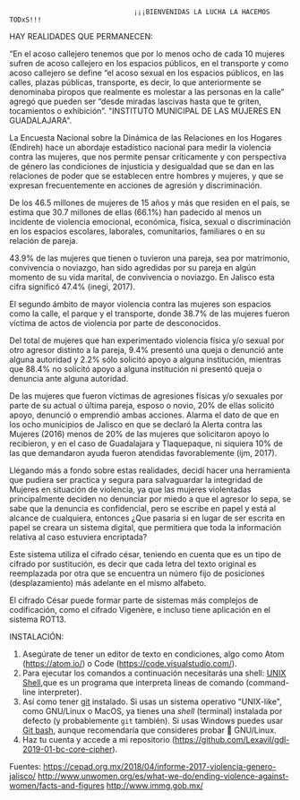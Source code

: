                        
                       
                                   ¡¡¡BIENVENIDAS LA LUCHA LA HACEMOS TODxS!!!

HAY REALIDADES QUE PERMANECEN:

“En el acoso callejero tenemos que por lo menos ocho de cada 10 mujeres sufren de acoso callejero en los espacios públicos, en el transporte y como acoso callejero se define “el acoso sexual en los espacios públicos, en las calles, plazas públicas, transporte, es decir, lo que anteriormente se denominaba piropos que realmente es molestar a las personas en la calle” agregó que pueden ser “desde miradas lascivas hasta que te griten, tocamientos o exhibición”.
"INSTITUTO MUNICIPAL DE LAS MUJERES EN GUADALAJARA".

La Encuesta Nacional sobre la Dinámica de las Relaciones en los Hogares (Endireh) hace un abordaje estadístico nacional para medir la violencia contra las mujeres, que nos permite pensar críticamente y con perspectiva de género las condiciones de injusticia y desigualdad que se dan en las relaciones de poder que se establecen entre hombres y mujeres, y que se expresan frecuentemente en acciones de agresión y discriminación.

De los 46.5 millones de mujeres de 15 años y más que residen en el país, se estima que 30.7 millones de ellas (66.1%) han padecido al menos un incidente de violencia emocional, económica, física, sexual o discriminación en los espacios escolares, laborales, comunitarios, familiares o en su relación de pareja.

43.9% de las mujeres que tienen o tuvieron una pareja, sea por matrimonio, convivencia o noviazgo, han sido agredidas por su pareja en algún momento de su vida marital, de convivencia o noviazgo. En Jalisco esta cifra significó 47.4% (inegi, 2017).

El segundo ámbito de mayor violencia contra las mujeres son espacios como la calle, el parque y el transporte, donde 38.7% de las mujeres fueron víctima de actos de violencia por parte de desconocidos.

Del total de mujeres que han experimentado violencia física y/o sexual por otro agresor distinto a la pareja, 9.4% presentó una queja o denunció ante alguna autoridad y 2.2% sólo solicitó apoyo a alguna institución, mientras que 88.4% no solicitó apoyo a alguna institución ni presentó queja o denuncia ante alguna autoridad.

De las mujeres que fueron víctimas de agresiones físicas y/o sexuales por parte de su actual o última pareja, esposo o novio, 20% de ellas solicitó apoyo, denunció o emprendió ambas acciones. 
Alarma el dato de que en los ocho municipios de Jalisco en que se declaró la Alerta contra las Mujeres (2016) menos de 20% de las mujeres que solicitaron apoyo lo recibieron, y en el caso de Guadalajara y Tlaquepaque, ni siquiera 10% de las que demandaron ayuda fueron atendidas favorablemente (ijm, 2017).

Llegando más a fondo sobre estas realidades, decidí hacer una herramienta que pudiera ser practica y segura para salvaguardar la integridad de Mujeres en situación de violencia, ya que las mujeres violentadas principalmente deciden no denunciar por miedo a que el agresor lo sepa, se sabe que la denuncia es confidencial, pero se escribe en papel y está al alcance de cualquiera, entonces 
¿Que pasaria si en lugar de ser escrita en papel se creara un sistema digital, que permitiera que toda la información relativa al caso estuviera encriptada? 

Este sistema utiliza el cifrado césar, teniendo en cuenta que es un tipo de cifrado por sustitución, es decir que cada letra del texto original es reemplazada por otra que se encuentra un número fijo de posiciones (desplazamiento) más adelante en el mismo alfabeto.

El cifrado César puede formar parte de sistemas más complejos de codificación, como el cifrado Vigenère, e incluso tiene aplicación en el sistema ROT13.



INSTALACIÓN:

1. Asegúrate de tener un editor de texto en condiciones, algo como Atom (https://atom.io/) o Code (https://code.visualstudio.com/).
2. Para ejecutar los comandos a continuación necesitarás una shell: [UNIX Shell](https://github.com/Laboratoria/curricula-js/tree/v2.x/topics/shell),que es un programa que interpreta líneas de comando (command-line interpreter). 
3. Así como tener [git](https://github.com/Laboratoria/curricula-js/tree/v2.x/topics/scm/01-git)
   instalado. Si usas un sistema operativo "UNIX-like", como GNU/Linux o MacOS,
   ya tienes una _shell_ (terminal) instalada por defecto (y probablemente `git`
   también). Si usas Windows puedes usar [Git bash](https://git-scm.com/download/win),
   aunque recomendaría que consideres probar :penguin: GNU/Linux.
3. Haz tu cuenta y accede a mi repositorio (https://github.com/Lexavil/gdl-2019-01-bc-core-cipher).



Fuentes:
https://cepad.org.mx/2018/04/informe-2017-violencia-genero-jalisco/
http://www.unwomen.org/es/what-we-do/ending-violence-against-women/facts-and-figures
http://www.immg.gob.mx/